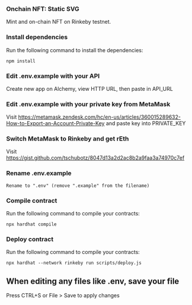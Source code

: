 ### Onchain NFT: Static SVG
Mint and on-chain NFT on Rinkeby testnet.

### Install dependencies
Run the following command to install the dependencies:
```
npm install
```
### Edit .env.example with your API
Create new app on Alchemy, view HTTP URL, then paste in API_URL

### Edit .env.example with your private key from MetaMask
Visit https://metamask.zendesk.com/hc/en-us/articles/360015289632-How-to-Export-an-Account-Private-Key and paste key into PRIVATE_KEY

### Switch MetaMask to Rinkeby and get rEth
Visit https://gist.github.com/tschubotz/8047d13a2d2ac8b2a9faa3a74970c7ef

### Rename .env.example
```
Rename to ".env" (remove ".example" from the filename)
```

### Compile contract
Run the following command to compile your contracts:
```
npx hardhat compile
```

### Deploy contract
Run the following command to compile your contracts:
```
npx hardhat --network rinkeby run scripts/deploy.js
```

## When editing any files like .env, save your file
Press CTRL+S or File > Save to apply changes
